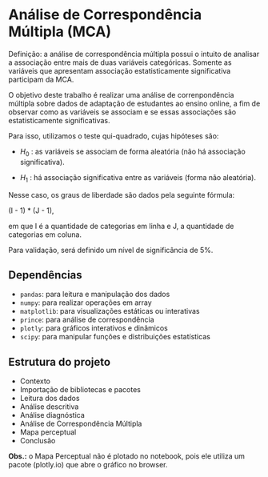 # Análise de Correspondência Múltipla (MCA)

Definição: a análise de correspondência múltipla possui o intuito de analisar a associação entre mais de duas variáveis categóricas. Somente as variáveis que apresentam associação estatisticamente significativa participam da MCA.

O objetivo deste trabalho é realizar uma análise de correnpondência múltipla sobre dados de adaptação de estudantes ao ensino online, a fim de observar como as variáveis se associam e se essas associações são estatisticamente significativas.

Para isso, utilizamos o teste qui-quadrado, cujas hipóteses são:

 * $H_0$ : as variáveis se associam de forma aleatória (não há associação significativa).

 * $H_1$ : há associação significativa entre as variáveis (forma não aleatória).

Nesse caso, os graus de liberdade são dados pela seguinte fórmula:

(I - 1) * (J - 1),

em que I é a quantidade de categorias em linha e J, a quantidade de categorias em coluna.

Para validação, será definido um nível de significância de 5%.

## Dependências

* ```pandas```: para leitura e manipulação dos dados
* ```numpy```: para realizar operações em array
* ```matplotlib```: para visualizações estáticas ou interativas
* ```prince```: para análise de correspondência
* ```plotly```: para gráficos interativos e dinâmicos
* ```scipy```: para manipular funções e distribuições estatísticas

## Estrutura do projeto

- Contexto
- Importação de bibliotecas e pacotes
- Leitura dos dados
- Análise descritiva
- Análise diagnóstica
- Análise de Correspondência Múltipla
- Mapa perceptual
- Conclusão

**Obs.:** o Mapa Perceptual não é plotado no notebook, pois ele utiliza um pacote (plotly.io) que abre o gráfico no browser.
